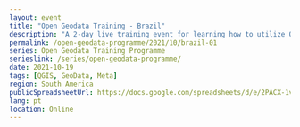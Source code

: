 ```yaml
---
layout: event
title: "Open Geodata Training - Brazil"
description: "A 2-day live training event for learning how to utilize QGIS, OpenStreetMap, and Meta's High Resolution Settlement Layer for public health and disaster response."
permalink: /open-geodata-programme/2021/10/brazil-01
series: Open Geodata Training Programme
serieslink: /series/open-geodata-programme/
date: 2021-10-19
tags: [QGIS, GeoData, Meta]
region: South America
publicSpreadsheetUrl: https://docs.google.com/spreadsheets/d/e/2PACX-1vR3xrFS3a1Tbe-R7PHGI0Q-fZyFRpx9X0pXdJyIpp5pLzrJaIJ8H0UeltCNe-VNnjssIJzjul-GXRNT/pub?output=csv
lang: pt
location: Online
---
```

